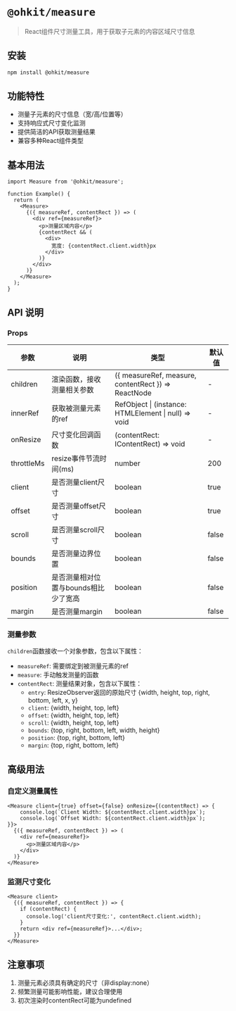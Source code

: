 # `@ohkit/measure`

> React组件尺寸测量工具，用于获取子元素的内容区域尺寸信息

## 安装
```bash
npm install @ohkit/measure
```

## 功能特性
- 测量子元素的尺寸信息（宽/高/位置等）
- 支持响应式尺寸变化监测
- 提供简洁的API获取测量结果
- 兼容多种React组件类型

## 基本用法

```tsx
import Measure from '@ohkit/measure';

function Example() {
  return (
    <Measure>
      {({ measureRef, contentRect }) => (
        <div ref={measureRef}>
          <p>测量区域内容</p>
          {contentRect && (
            <div>
              宽度: {contentRect.client.width}px
            </div>
          )}
        </div>
      )}
    </Measure>
  );
}
```

## API 说明

### Props

| 参数 | 说明 | 类型 | 默认值 |
|------|------|------|--------|
| children | 渲染函数，接收测量相关参数 | ({ measureRef, measure, contentRect }) => ReactNode | - |
| innerRef | 获取被测量元素的ref | RefObject \| (instance: HTMLElement \| null) => void | - |
| onResize | 尺寸变化回调函数 | (contentRect: IContentRect) => void | - |
| throttleMs | resize事件节流时间(ms) | number | 200 |
| client | 是否测量client尺寸 | boolean | true |
| offset | 是否测量offset尺寸 | boolean | true |
| scroll | 是否测量scroll尺寸 | boolean | false |
| bounds | 是否测量边界位置 | boolean | false |
| position | 是否测量相对位置与bounds相比少了宽高 | boolean | false |
| margin | 是否测量margin | boolean | false |

### 测量参数

`children`函数接收一个对象参数，包含以下属性：

- `measureRef`: 需要绑定到被测量元素的ref
- `measure`: 手动触发测量的函数
- `contentRect`: 测量结果对象，包含以下属性：
  - `entry`: ResizeObserver返回的原始尺寸 {width, height, top, right, bottom, left, x, y}
  - `client`: {width, height, top, left}
  - `offset`: {width, height, top, left}
  - `scroll`: {width, height, top, left}
  - `bounds`: {top, right, bottom, left, width, height}
  - `position`: {top, right, bottom, left}
  - `margin`: {top, right, bottom, left}

## 高级用法

### 自定义测量属性

```tsx
<Measure client={true} offset={false} onResize={(contentRect) => {
    console.log(`Client Width: ${contentRect.client.width}px`);
    console.log(`Offset Width: ${contentRect.client.width}px`);
}}>
  {({ measureRef, contentRect }) => (
    <div ref={measureRef}>
      <p>测量区域内容</p>
    </div>
  )}
</Measure>
```

### 监测尺寸变化

```tsx
<Measure client>
  {({ measureRef, contentRect }) => {
    if (contentRect) {
      console.log('client尺寸变化:', contentRect.client.width);
    }
    return <div ref={measureRef}>...</div>;
  }}
</Measure>
```

## 注意事项
1. 测量元素必须具有确定的尺寸（非display:none）
2. 频繁测量可能影响性能，建议合理使用
3. 初次渲染时contentRect可能为undefined